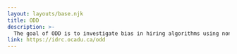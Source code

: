 ```yaml
---
layout: layouts/base.njk
title: ODD
description: >-
  The goal of ODD is to investigate bias in hiring algorithms using non-disability specific and synthesized disability specific employment data.
link: https://idrc.ocadu.ca/odd
---
```

